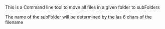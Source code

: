 This is a Command line tool to move all files in a given folder to subFolders

The name of the subFolder will be determined by the las 6 chars of the filename
